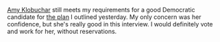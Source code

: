 <a href="https://twitter.com/amyklobuchar/status/1225428106330148869">Amy Klobuchar</a> still meets my requirements for a good Democratic candidate for <a href="http://scripting.com/2020/02/05.html#a150458">the plan</a> I outlined yesterday. My only concern was her confidence, but she's really good in this interview. I would definitely vote and work for her, without reservations.   
